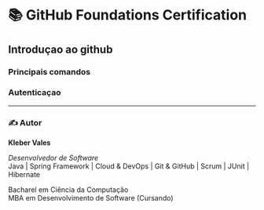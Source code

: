 # 📚 GitHub Foundations Certification

## Introduçao ao github
### Principais comandos
### Autenticaçao


---
### ✍️ Autor

**Kleber Vales**  

*Desenvolvedor de Software*  
Java | Spring Framework | Cloud & DevOps | Git & GitHub | Scrum | JUnit | Hibernate  

Bacharel em Ciência da Computação  
MBA em Desenvolvimento de Software (Cursando)


